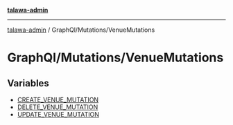 [**talawa-admin**](../../../README.md)

***

[talawa-admin](../../../README.md) / GraphQl/Mutations/VenueMutations

# GraphQl/Mutations/VenueMutations

## Variables

- [CREATE\_VENUE\_MUTATION](variables/CREATE_VENUE_MUTATION.md)
- [DELETE\_VENUE\_MUTATION](variables/DELETE_VENUE_MUTATION.md)
- [UPDATE\_VENUE\_MUTATION](variables/UPDATE_VENUE_MUTATION.md)
